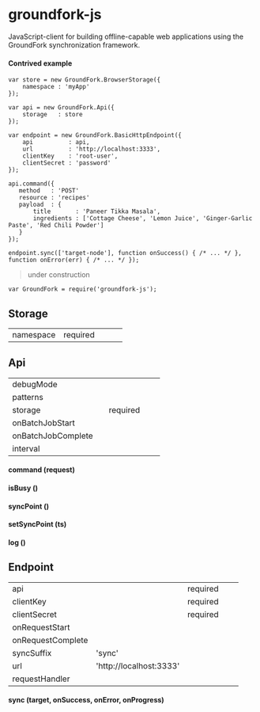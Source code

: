 # groundfork-js

JavaScript-client for building offline-capable web applications using the GroundFork synchronization framework.

#### Contrived example

```
var store = new GroundFork.BrowserStorage({
    namespace : 'myApp'
});

var api = new GroundFork.Api({
    storage   : store
});

var endpoint = new GroundFork.BasicHttpEndpoint({
    api          : api,
    url          : 'http://localhost:3333',
    clientKey    : 'root-user',
    clientSecret : 'password'
});

api.command({
   method   : 'POST'
   resource : 'recipes'
   payload  : {
       title       : 'Paneer Tikka Masala',
       ingredients : ['Cottage Cheese', 'Lemon Juice', 'Ginger-Garlic Paste', 'Red Chili Powder']
   }
});

endpoint.sync(['target-node'], function onSuccess() { /* ... */ }, function onError(err) { /* ... */ });

```

> under construction

```
var GroundFork = require('groundfork-js');
```

## Storage

|                     |          |   |   |   |
|---------------------|----------|---|---|---|
| namespace           | required |   |   |   |

## Api

|                     |           |           |   |   |
|---------------------|-----------|-----------|---|---|
| debugMode           |           |           |   |   |
| patterns            |           |           |   |   |
| storage             |           | required  |   |   |
| onBatchJobStart     |           |           |   |   |
| onBatchJobComplete  |           |           |   |   |
| interval            |           |           |   |   |


#### command (request)

#### isBusy ()

#### syncPoint ()

#### setSyncPoint (ts)

#### log ()

## Endpoint

|                     |                         |           |   |   |
|---------------------|-------------------------|-----------|---|---|
| api                 |                         | required  |   |   |
| clientKey           |                         | required  |   |   |
| clientSecret        |                         | required  |   |   |
| onRequestStart      |                         |           |   |   |
| onRequestComplete   |                         |           |   |   |
| syncSuffix          | 'sync'                  |           |   |   |
| url                 | 'http://localhost:3333' |           |   |   |
| requestHandler      |                         |           |   |   | 

#### sync (target, onSuccess, onError, onProgress)
